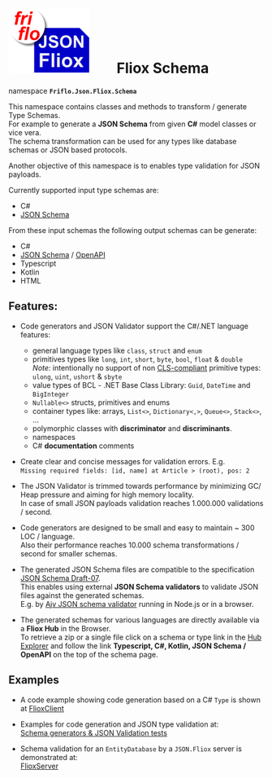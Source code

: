 

# ![logo](../../../docs/images/Json-Fliox.svg)        **Fliox Schema**



namespace **`Friflo.Json.Fliox.Schema`**

This namespace contains classes and methods to transform / generate Type Schemas.  
For example to generate a **JSON Schema** from given **C#** model classes or vice vera.  
The schema transformation can be used for any types like database schemas or JSON based protocols.

Another objective of this namespace is to enables type validation for JSON payloads.

Currently supported input type schemas are:
- C#
- [JSON Schema](https://json-schema.org/)

From these input schemas the following output schemas can be generate:
- C#
- [JSON Schema](https://json-schema.org/) / [OpenAPI](https://www.openapis.org/)
- Typescript
- Kotlin
- HTML

## Features:
- Code generators and JSON Validator support the C#/.NET language features:
    - general language types like `class`, `struct` and `enum`
    - primitives types like `long`, `int`, `short`, `byte`, `bool`, `float` & `double`  
      *Note:* intentionally no support of non [CLS-compliant](https://docs.microsoft.com/en-us/dotnet/api/system.clscompliantattribute)
      primitive types: `ulong`, `uint`, `ushort` & `sbyte`
    - value types of BCL - .NET Base Class Library: `Guid`, `DateTime` and `BigInteger`
    - `Nullable<>` structs, primitives and enums
    - container types like: arrays, `List<>`, `Dictionary<,>`, `Queue<>`, `Stack<>`, ...
    - polymorphic classes with **discriminator** and **discriminants**.
    - namespaces
    - C# **documentation** comments

- Create clear and concise messages for validation errors. E.g.  
    `Missing required fields: [id, name] at Article > (root), pos: 2`

- The JSON Validator is trimmed towards performance by minimizing GC/ Heap pressure and
  aiming for high memory locality.  
  In case of small JSON payloads validation reaches 1.000.000 validations / second.

- Code generators are designed to be small and easy to maintain ~ 300 LOC / language.  
  Also their performance reaches 10.000 schema transformations / second for smaller schemas.

- The generated JSON Schema files are compatible to the specification
  [JSON Schema Draft-07](https://json-schema.org/draft-07/json-schema-release-notes.html).  
  This enables using external **JSON Schema validators** to validate JSON files against the generated schemas.  
  E.g. by [Ajv JSON schema validator](https://ajv.js.org/) running in Node.js or in a browser.

- The generated schemas for various languages are directly available via a **Fliox Hub** in the Browser.  
  To retrieve a zip or a single file click on a schema or type link in the [Hub Explorer](../../Fliox.Hub.Explorer/README.md)
  and follow the link **Typescript, C#, Kotlin, JSON Schema / OpenAPI** on the top of the schema page.


## Examples

- A code example showing code generation based on a C# `Type` is shown at [FlioxClient](../../../Json/Fliox.Hub/Client/README.md#schema-generation)

- Examples for code generation and JSON type validation at:  
  [Schema generators & JSON Validation tests](../../../Json.Tests/Common/UnitTest/Fliox/Schema)

- Schema validation for an `EntityDatabase` by a `JSON.Fliox` server is demonstrated at:  
  [FlioxServer](../../../Json.Tests/Main/Program.cs)

